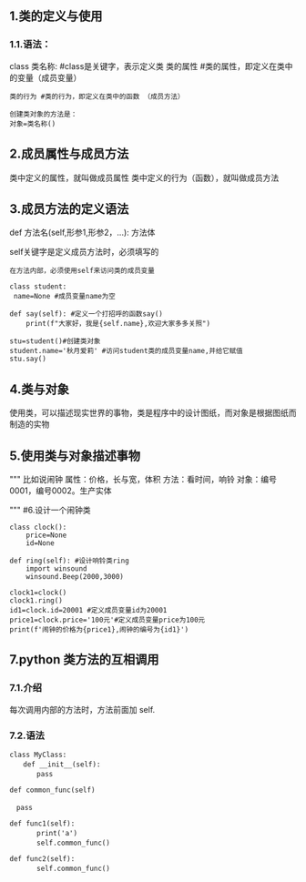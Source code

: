 ## 1.类的定义与使用

### 1.1.语法：

class 类名称: #class是关键字，表示定义类
    类的属性 #类的属性，即定义在类中的变量（成员变量）

    类的行为 #类的行为，即定义在类中的函数 （成员方法）
    
    创建类对象的方法是：
    对象=类名称()

## 2.成员属性与成员方法

类中定义的属性，就叫做成员属性
类中定义的行为（函数），就叫做成员方法

## 3.成员方法的定义语法

def 方法名(self,形参1,形参2，...):
    方法体

self关键字是定义成员方法时，必须填写的

    在方法内部，必须使用self来访问类的成员变量
    
    class student:
     name=None #成员变量name为空
    
    def say(self): #定义一个打招呼的函数say()
        print(f"大家好，我是{self.name},欢迎大家多多关照")
    
    stu=student()#创建类对象
    student.name='秋月爱莉' #访问student类的成员变量name,并给它赋值
    stu.say()

## 

## 4.类与对象

使用类，可以描述现实世界的事物，类是程序中的设计图纸，而对象是根据图纸而制造的实物

## 5.使用类与对象描述事物

"""
比如说闹钟
属性：价格，长与宽，体积
方法：看时间，响铃
对象：编号0001，编号0002。生产实体

"""
#6.设计一个闹钟类

```
class clock():
    price=None
    id=None

def ring(self): #设计响铃类ring
    import winsound
    winsound.Beep(2000,3000)

clock1=clock()
clock1.ring()
id1=clock.id=20001 #定义成员变量id为20001
price1=clock.price='100元'#定义成员变量price为100元
print(f'闹钟的价格为{price1},闹钟的编号为{id1}')
```

## 7.python 类方法的互相调用

### 7.1.介绍

每次调用内部的方法时，方法前面加 self.

### 7.2.语法

```
class MyClass:  
　　def __init__(self):
　　　　pass

def common_func(self)

　pass

def func1(self):
　　　　print('a') 
　　　　self.common_func()

def func2(self):
　　　　self.common_func()
```

　　